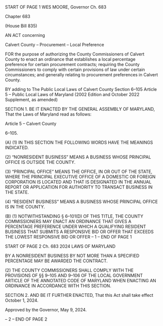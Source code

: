 START OF PAGE 1
WES MOORE, Governor Ch. 683

Chapter 683

(House Bill 835)

AN ACT concerning

Calvert County – Procurement – Local Preference

FOR the purpose of authorizing the County Commissioners of Calvert County to enact an
ordinance that establishes a local percentage preference for certain procurement
contracts; requiring the County Commissioners to comply with certain provisions of
law under certain circumstances; and generally relating to procurement preferences
in Calvert County.

BY adding to
The Public Local Laws of Calvert County
Section 6–105
Article 5 – Public Local Laws of Maryland
(2002 Edition and October 2022 Supplement, as amended)

SECTION 1. BE IT ENACTED BY THE GENERAL ASSEMBLY OF MARYLAND,
That the Laws of Maryland read as follows:

Article 5 – Calvert County

6–105.

(A) (1) IN THIS SECTION THE FOLLOWING WORDS HAVE THE MEANINGS
INDICATED.

(2) “NONRESIDENT BUSINESS” MEANS A BUSINESS WHOSE
PRINCIPAL OFFICE IS OUTSIDE THE COUNTY.

(3) “PRINCIPAL OFFICE” MEANS THE OFFICE, IN OR OUT OF THE
STATE, WHERE THE PRINCIPAL EXECUTIVE OFFICE OF A DOMESTIC OR FOREIGN
CORPORATION IS LOCATED AND THAT IS DESIGNATED IN THE ANNUAL REPORT OR
APPLICATION FOR AUTHORITY TO TRANSACT BUSINESS IN THE STATE.

(4) “RESIDENT BUSINESS” MEANS A BUSINESS WHOSE PRINCIPAL
OFFICE IS IN THE COUNTY.

(B) (1) NOTWITHSTANDING § 6–101(D) OF THIS TITLE, THE COUNTY
COMMISSIONERS MAY ENACT AN ORDINANCE THAT GIVES A PERCENTAGE
PREFERENCE UNDER WHICH A QUALIFYING RESIDENT BUSINESS THAT SUBMITS A
RESPONSIVE BID OR OFFER THAT EXCEEDS THE LOWEST RESPONSIVE BID OR OFFER
– 1 –
END OF PAGE 1

START OF PAGE 2
Ch. 683 2024 LAWS OF MARYLAND

BY A NONRESIDENT BUSINESS BY NOT MORE THAN A SPECIFIED PERCENTAGE MAY
BE AWARDED THE CONTRACT.

(2) THE COUNTY COMMISSIONERS SHALL COMPLY WITH THE
PROVISIONS OF §§ 9–105 AND 9–106 OF THE LOCAL GOVERNMENT ARTICLE OF THE
ANNOTATED CODE OF MARYLAND WHEN ENACTING AN ORDINANCE IN
ACCORDANCE WITH THIS SECTION.

SECTION 2. AND BE IT FURTHER ENACTED, That this Act shall take effect
October 1, 2024.

Approved by the Governor, May 9, 2024.

– 2 –
END OF PAGE 2